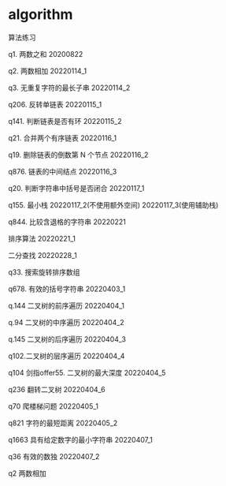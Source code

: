# algorithm

算法练习

q1. 两数之和 20200822

q2. 两数相加 20220114_1

q3. 无重复字符的最长子串 20220114_2

q206. 反转单链表 20220115_1

q141. 判断链表是否有环 20220115_2

q21. 合并两个有序链表 20220116_1

q19. 删除链表的倒数第 N 个节点 20220116_2

q876. 链表的中间结点 20220116_3

q20. 判断字符串中括号是否闭合 20220117_1

q155. 最小栈 20220117_2(不使用额外空间) 20220117_3(使用辅助栈)

q844. 比较含退格的字符串 20220221

排序算法 20220221_1

二分查找 20220228_1

q33. 搜索旋转排序数组

q678. 有效的括号字符串 20220403_1

q.144 二叉树的前序遍历 20220404_1

q.94 二叉树的中序遍历 20220404_2

q.145 二叉树的后序遍历 20220404_3

q102.二叉树的层序遍历 20220404_4

q104 剑指offer55. 二叉树的最大深度 20220404_5

q236 翻转二叉树 20220404_6

q70 爬楼梯问题 20220405_1

q821 字符的最短距离 20220405_2

q1663 具有给定数字的最小字符串 20220407_1

q36 有效的数独 20220407_2

q2 两数相加